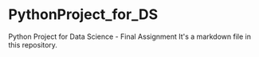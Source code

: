 # PythonProject_for_DS
Python Project for Data Science - Final Assignment
It's a markdown file in this repository.
